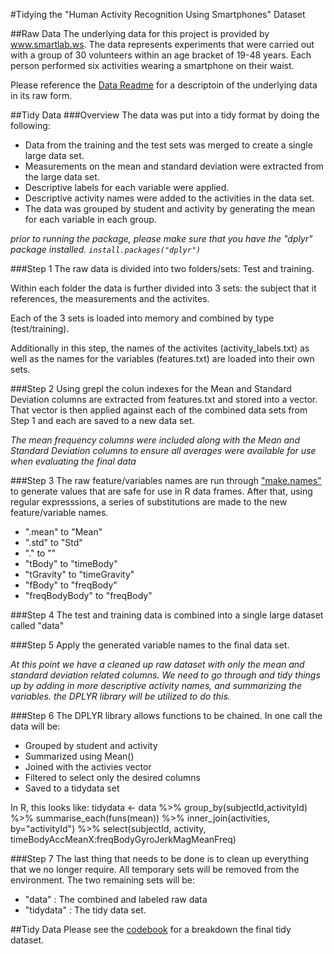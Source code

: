 #Tidying the "Human Activity Recognition Using Smartphones" Dataset

##Raw Data
The underlying data for this project is provided by www.smartlab.ws. The data represents  experiments that were carried out with a group of 30 volunteers within an age bracket of 19-48 years. Each person performed six activities wearing a smartphone on their waist.

Please reference the [Data Readme](https://github.com/cbeckner/datasciencecoursera/blob/master/Getting%20and%20Cleaning%20Data/DataReadme.md) for a descriptoin of the underlying data in its raw form.

##Tidy Data
###Overview
The data was put into a tidy format by doing the following:
- Data from the training and the test sets was merged to create a single large data set.
- Measurements on the mean and standard deviation were extracted from the large data set.
- Descriptive labels for each variable were applied.
- Descriptive activity names were added to the activities in the data set.
- The data was grouped by student and activity by generating the mean for each variable in each group.

_prior to running the package, please make sure that you have the "dplyr" package installed.  `install.packages("dplyr")`_

###Step 1
The raw data is divided into two folders/sets: Test and training.

Within each folder the data is further divided into 3 sets: the subject that it references, the measurements and the activites.

Each of the 3 sets is loaded into memory and combined by type (test/training).

Additionally in this step, the names of the activites (activity_labels.txt) as well as the names for the variables (features.txt) are loaded into their own sets.

###Step 2
Using grepl the colun indexes for the Mean and Standard Deviation columns are extracted from features.txt and stored into a vector.
That vector is then applied against each of the combined data sets from Step 1 and each are saved to a new data set.

_The mean frequency columns were included along with the Mean and Standard Deviation columns to ensure all averages were available for use when evaluating the final data_

###Step 3
The raw feature/variables names are run through ["make.names"](https://stat.ethz.ch/R-manual/R-devel/library/base/html/make.names.html) to generate values that are safe for use in R data frames.
After that, using regular expresssions, a series of substitutions are made to the new feature/variable names.

- ".mean" to "Mean"
- ".std" to "Std"
- "." to ""
- "tBody" to "timeBody"
- "tGravity" to "timeGravity"
- "fBody" to "freqBody"
- "freqBodyBody" to "freqBody"

###Step 4
The test and training data is combined into a single large dataset called "data"

###Step 5
Apply the generated variable names to the final data set.

_At this point we have a cleaned up raw dataset with only the mean and standard deviation related columns.  We need to go through and tidy things up by adding in more descriptive activity names, and summarizing the variables.  the DPLYR library will be utilized to do this._

###Step 6
The DPLYR library allows functions to be chained.  In one call the data will be:

- Grouped by student and activity
- Summarized using Mean()
- Joined with the activies vector
- Filtered to select only the desired columns
- Saved to a tidydata set

In R, this looks like:
    tidydata <- data %>%
        group_by(subjectId,activityId) %>%
        summarise_each(funs(mean)) %>%
        inner_join(activities, by="activityId") %>%
        select(subjectId, activity, timeBodyAccMeanX:freqBodyGyroJerkMagMeanFreq)

###Step 7
The last thing that needs to be done is to clean up everything that we no longer require.  All temporary sets will be removed from the environment.  The two remaining sets will be:

- "data" : The combined and labeled raw data
- "tidydata" : The tidy data set.

##Tidy Data
Please see the [codebook](https://github.com/cbeckner/datasciencecoursera/blob/master/Getting%20and%20Cleaning%20Data/codebook.md) for a breakdown the final tidy dataset.
